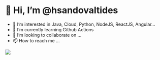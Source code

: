 <h1 align=”center”> 👋 Hi, I’m @hsandovaltides</h1>

- 👀 I’m interested in Java, Cloud, Python, NodeJS, ReactJS, Angular...
- 🌱 I’m currently learning Github Actions
- 💞️ I’m looking to collaborate on ...
- 📫 How to reach me ...


<p align=”center”>
<img src=”https://github-readme-stats.vercel.app/api?username=hsandovaltides&count_private=true&show_icons=true&layout=compact" />
</p>


<!---
hsandovaltides/hsandovaltides is a ✨ special ✨ repository because its `README.md` (this file) appears on your GitHub profile.
You can click the Preview link to take a look at your changes.
--->
